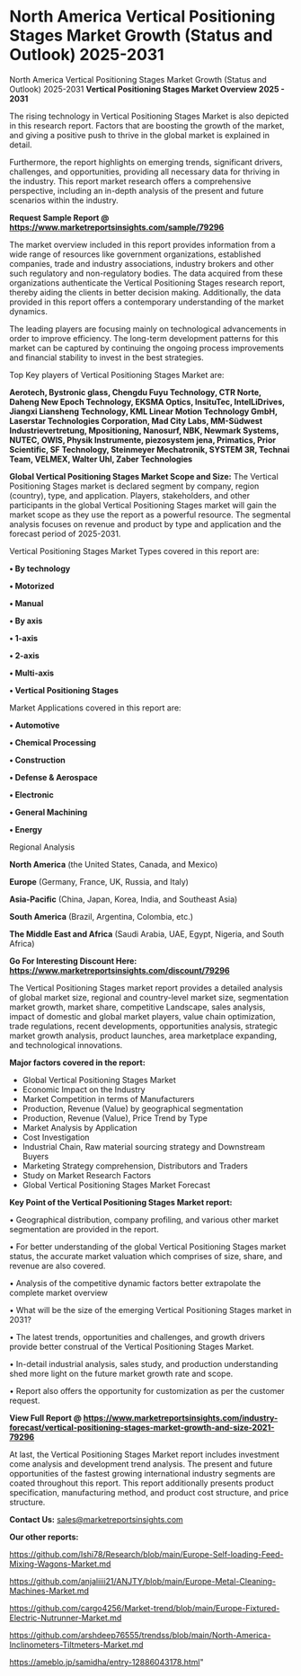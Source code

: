 # North America Vertical Positioning Stages Market Growth (Status and Outlook) 2025-2031
North America Vertical Positioning Stages Market Growth (Status and Outlook) 2025-2031
<Strong> Vertical Positioning Stages Market Overview 2025 - 2031</strong>

The rising technology in Vertical Positioning Stages Market is also depicted in this research report. Factors that are boosting the growth of the market, and giving a positive push to thrive in the global market is explained in detail.

Furthermore, the report highlights on emerging trends, significant drivers, challenges, and opportunities, providing all necessary data for thriving in the industry. This report market research offers a comprehensive perspective, including an in-depth analysis of the present and future scenarios within the industry.

<strong>Request Sample Report @ <a href=https://www.marketreportsinsights.com/sample/79296>https://www.marketreportsinsights.com/sample/79296</a></strong>

The market overview included in this report provides information from a wide range of resources like government organizations, established companies, trade and industry associations, industry brokers and other such regulatory and non-regulatory bodies. The data acquired from these organizations authenticate the Vertical Positioning Stages research report, thereby aiding the clients in better decision making. Additionally, the data provided in this report offers a contemporary understanding of the market dynamics.

The leading players are focusing mainly on technological advancements in order to improve efficiency. The long-term development patterns for this market can be captured by continuing the ongoing process improvements and financial stability to invest in the best strategies.

Top Key players of Vertical Positioning Stages Market are:

<strong>Aerotech, Bystronic glass, Chengdu Fuyu Technology, CTR Norte, Daheng New Epoch Technology, EKSMA Optics, InsituTec, IntelLiDrives, Jiangxi Liansheng Technology, KML Linear Motion Technology GmbH, Laserstar Technologies Corporation, Mad City Labs, MM-Südwest Industrievertretung, Mpositioning, Nanosurf, NBK, Newmark Systems, NUTEC, OWIS, Physik Instrumente, piezosystem jena, Primatics, Prior Scientific, SF Technology, Steinmeyer Mechatronik, SYSTEM 3R, Technai Team, VELMEX, Walter Uhl, Zaber Technologies</strong>

<strong><b>Global Vertical Positioning Stages Market Scope and Size:</b></strong>
The Vertical Positioning Stages market is declared segment by company, region (country), type, and application. Players, stakeholders, and other participants in the global Vertical Positioning Stages market will gain the market scope as they use the report as a powerful resource. The segmental analysis focuses on revenue and product by type and application and the forecast period of 2025-2031.

Vertical Positioning Stages Market Types covered in this report are:

<strong>• By technology

• Motorized

• Manual

• By axis

• 1-axis

• 2-axis

• Multi-axis

• Vertical Positioning Stages</strong>

Market Applications covered in this report are:

<strong>• Automotive

• Chemical Processing

• Construction

• Defense & Aerospace

• Electronic

• General Machining

• Energy</strong> 

Regional Analysis

<strong>North America</strong> (the United States, Canada, and Mexico)

<strong>Europe</strong> (Germany, France, UK, Russia, and Italy)

<strong>Asia-Pacific</strong> (China, Japan, Korea, India, and Southeast Asia)

<strong>South America</strong> (Brazil, Argentina, Colombia, etc.)

<strong>The Middle East and Africa</strong> (Saudi Arabia, UAE, Egypt, Nigeria, and South Africa)

<strong>Go For Interesting Discount Here: <a href=https://www.marketreportsinsights.com/discount/79296>https://www.marketreportsinsights.com/discount/79296</a></strong>

The Vertical Positioning Stages market report provides a detailed analysis of global market size, regional and country-level market size, segmentation market growth, market share, competitive Landscape, sales analysis, impact of domestic and global market players, value chain optimization, trade regulations, recent developments, opportunities analysis, strategic market growth analysis, product launches, area marketplace expanding, and technological innovations.

<strong><b>Major factors covered in the report:</b></strong>
<ul>
  <li>Global Vertical Positioning Stages Market </li>
  <li>Economic Impact on the Industry</li>
  <li>Market Competition in terms of Manufacturers</li>
  <li>Production, Revenue (Value) by geographical segmentation</li>
  <li>Production, Revenue (Value), Price Trend by Type</li>
  <li>Market Analysis by Application</li>
  <li>Cost Investigation</li>
  <li>Industrial Chain, Raw material sourcing strategy and Downstream Buyers</li>
  <li>Marketing Strategy comprehension, Distributors and Traders</li>
  <li>Study on Market Research Factors</li>
  <li>Global Vertical Positioning Stages Market Forecast</li>
</ul>

<strong><b>Key Point of the Vertical Positioning Stages Market report:</b></strong>

• Geographical distribution, company profiling, and various other market segmentation are provided in the report.

• For better understanding of the global Vertical Positioning Stages market status, the accurate market valuation which comprises of size, share, and revenue are also covered.

• Analysis of the competitive dynamic factors better extrapolate the complete market overview

• What will be the size of the emerging Vertical Positioning Stages market in 2031?

• The latest trends, opportunities and challenges, and growth drivers provide better construal of the Vertical Positioning Stages Market.

• In-detail industrial analysis, sales study, and production understanding shed more light on the future market growth rate and scope.

• Report also offers the opportunity for customization as per the customer request.

<strong><b>View Full Report @ <a href=https://www.marketreportsinsights.com/industry-forecast/vertical-positioning-stages-market-growth-and-size-2021-79296>https://www.marketreportsinsights.com/industry-forecast/vertical-positioning-stages-market-growth-and-size-2021-79296</a></b></strong>


At last, the Vertical Positioning Stages Market report includes investment come analysis and development trend analysis. The present and future opportunities of the fastest growing international industry segments are coated throughout this report. This report additionally presents product specification, manufacturing method, and product cost structure, and price structure.

<strong>Contact Us:</strong>
sales@marketreportsinsights.com

<strong>Our other reports:</strong>

<a href=https://github.com/Ishi78/Research/blob/main/Europe-Self-loading-Feed-Mixing-Wagons-Market.md>https://github.com/Ishi78/Research/blob/main/Europe-Self-loading-Feed-Mixing-Wagons-Market.md</a>

<a href=https://github.com/anjaliiii21/ANJTY/blob/main/Europe-Metal-Cleaning-Machines-Market.md>https://github.com/anjaliiii21/ANJTY/blob/main/Europe-Metal-Cleaning-Machines-Market.md</a>

<a href=https://github.com/cargo4256/Market-trend/blob/main/Europe-Fixtured-Electric-Nutrunner-Market.md>https://github.com/cargo4256/Market-trend/blob/main/Europe-Fixtured-Electric-Nutrunner-Market.md</a>

<a href=https://github.com/arshdeep76555/trendss/blob/main/North-America-Inclinometers-Tiltmeters-Market.md>https://github.com/arshdeep76555/trendss/blob/main/North-America-Inclinometers-Tiltmeters-Market.md</a>

<a href=https://ameblo.jp/samidha/entry-12886043178.html>https://ameblo.jp/samidha/entry-12886043178.html</a>"
